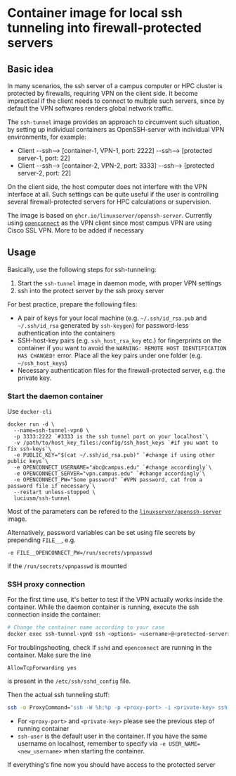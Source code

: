 Container image for local ssh tunneling into firewall-protected servers
====

## Basic idea

In many scenarios, the ssh server of a campus computer or HPC cluster
is protected by firewalls, requiring VPN on the client side. It become
impractical if the client needs to connect to multiple such servers,
since by default the VPN softwares renders global network traffic.

The `ssh-tunnel` image provides an approach to circumvent such
situation, by setting up individual containers as OpenSSH-server with
individual VPN environments, for example:

- Client --ssh--> [container-1, VPN-1, port: 2222] --ssh--> [protected server-1, port: 22]
- Client --ssh--> [container-2, VPN-2, port: 3333] --ssh--> [protected server-2, port: 22]

On the client side, the host computer does not interfere with the VPN
interface at all. Such settings can be quite useful if the user is
controlling several firewall-protected servers for HPC calculations or supervision.

The image is based on `ghcr.io/linuxserver/openssh-server`. Currently
using [`openconnect`](https://www.infradead.org/openconnect/) as the
VPN client since most campus VPN are using Cisco SSL VPN. More to be
added if necessary


## Usage

Basically, use the following steps for ssh-tunneling:
1. Start the `ssh-tunnel` image in daemon mode, with proper VPN settings
2. ssh into the protect server by the ssh proxy server

For best practice, prepare the following files:
- A pair of keys for your local machine (e.g. `~/.ssh/id_rsa.pub` and
  `~/.ssh/id_rsa` generated by `ssh-keygen`) for password-less
  authentication into the containers
- SSH-host-key pairs (e.g. `ssh_host_rsa_key` etc.) for fingerprints
  on the container if you want to avoid the ` WARNING: REMOTE HOST
  IDENTIFICATION HAS CHANGED! ` error. Place all the key pairs under
  one folder (e.g. `~/ssh_host_keys`)
- Necessary authentication files for the firewall-protected server,
  e.g. the private key.

<!-- ### docker-compose ([recommended](https://docs.linuxserver.io/general/docker-compose)) -->

<!-- Compatible with docker-compose v2 schemas. -->

<!-- ```yaml -->
<!-- --- -->
<!-- version: "2.1" -->
<!-- services: -->
<!--   openssh-server: -->
<!--     image: ghcr.io/linuxserver/openssh-server -->
<!--     container_name: openssh-server -->
<!--     hostname: openssh-server #optional -->
<!--     environment: -->
<!--       - PUID=1000 -->
<!--       - PGID=1000 -->
<!--       - TZ=Europe/London -->
<!--       - PUBLIC_KEY=yourpublickey #optional -->
<!--       - PUBLIC_KEY_FILE=/path/to/file #optional -->
<!--       - PUBLIC_KEY_DIR=/path/to/directory/containing/_only_/pubkeys #optional -->
<!--       - SUDO_ACCESS=false #optional -->
<!--       - PASSWORD_ACCESS=false #optional -->
<!--       - USER_PASSWORD=password #optional -->
<!--       - USER_PASSWORD_FILE=/path/to/file #optional -->
<!--       - USER_NAME=linuxserver.io #optional -->
<!--     volumes: -->
<!--       - /path/to/appdata/config:/config -->
<!--     ports: -->
<!--       - 2222:2222 -->
<!--     restart: unless-stopped -->
<!-- ``` -->

### Start the daemon container

Use `docker-cli`

```
docker run -d \
  --name=ssh-tunnel-vpn0 \
  -p 3333:2222 `#3333 is the ssh tunnel port on your localhost`\
  -v /path/to/host_key_files:/config/ssh_host_keys `#if you want to fix ssh-keys`\
  -e PUBLIC_KEY="$(cat ~/.ssh/id_rsa.pub)" `#change if using other public keys`\
  -e OPENCONNECT_USERNAME="abc@campus.edu" `#change accordingly`\
  -e OPENCONNECT_SERVER="vpn.campus.edu" `#change accordingly`\
  -e OPENCONNECT_PW="Some password" `#VPN password, cat from a password file if necessary`\
  --restart unless-stopped \
  luciusm/ssh-tunnel
```

Most of the parameters can be refered to the
[`linuxserver/openssh-server`](https://github.com/linuxserver/docker-openssh-server)
image.

Alternatively, password variables can be set using file secrets by
prepending `FILE__`, e.g.

```
-e FILE__OPENCONNECT_PW=/run/secrets/vpnpasswd
```
if the `/run/secrets/vpnpasswd` is mounted

### SSH proxy connection

For the first time use, it's better to test if the VPN actually works
inside the container. While the daemon container is running, execute
the ssh connection inside the container:
```sh
# Change the container name according to your case
docker exec ssh-tunnel-vpn0 ssh <options> <username>@<protected-server>
```
For troublingshooting, check if `sshd` and `openconnect` are running in the container. Make sure the line
```
AllowTcpForwarding yes
```
is present in the `/etc/ssh/sshd_config` file.

Then the actual ssh tunneling stuff:
```sh
ssh -o ProxyCommand="ssh -W %h:%p -p <proxy-port> -i <private-key> ssh-user@localhost" <ssh-options> <username>@<protected-server>
```
- For `<proxy-port>`  and `<private-key>` please see the previous step of running container
- `ssh-user` is the default user in the container. If you have the
  same username on localhost, remember to specify via `-e
  USER_NAME=<new_username>` when starting the container.

If everything's fine now you should have access to the protected
server
